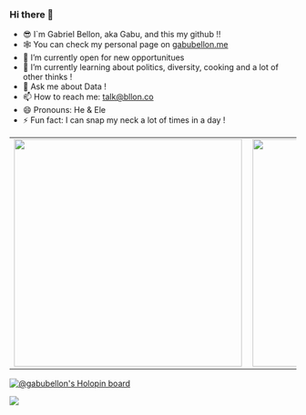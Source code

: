 ### Hi there 👋

- 😎 I`m Gabriel Bellon, aka Gabu, and this my github !!
- 🕸 You can check my personal page on [gabubellon.me](https://gabubellon.me)
- 🔭 I’m currently open for new opportunitues
- 🌱 I’m currently learning about politics, diversity, cooking and a lot of other thinks !
- 💬 Ask me about Data !
- 📫 How to reach me: talk@bllon.co
- 😄 Pronouns: He & Ele
- ⚡ Fun fact: I can snap my neck a lot of times in a day !


<center>
<table>
    <tr>
        <td><img width="400px" align="left" src="https://github-readme-stats.vercel.app/api/top-langs/?username=gabubellon&hide=html&layout=compact&theme=vue" /></td>
        <td><img width="400px" align="left" src="https://github-readme-stats.vercel.app/api?username=gabubellon&theme=vue"/></td>
    </tr>   
</table>
</center> 

[![@gabubellon's Holopin board](https://holopin.me/gabubellon)](https://holopin.io/@gabubellon)


![](https://komarev.com/ghpvc/?username=gabubellon&color=lightgrey&style=flat)


